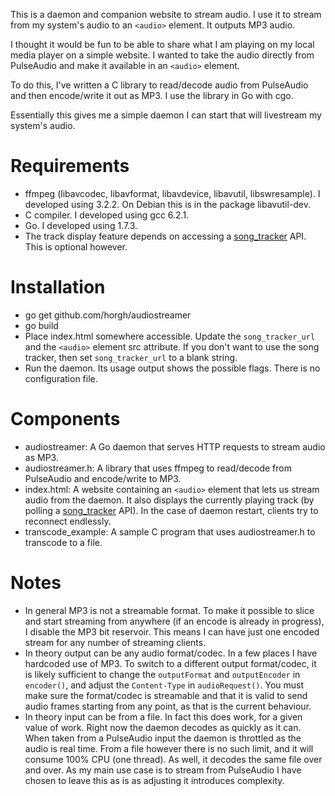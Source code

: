 This is a daemon and companion website to stream audio. I use it to stream from
my system's audio to an `<audio>` element. It outputs MP3 audio.

I thought it would be fun to be able to share what I am playing on my local
media player on a simple website. I wanted to take the audio directly from
PulseAudio and make it available in an `<audio>` element.

To do this, I've written a C library to read/decode audio from PulseAudio and
then encode/write it out as MP3. I use the library in Go with cgo.

Essentially this gives me a simple daemon I can start that will livestream my
system's audio.


# Requirements
  * ffmpeg (libavcodec, libavformat, libavdevice, libavutil, libswresample). I
    developed using 3.2.2. On Debian this is in the package libavutil-dev.
  * C compiler. I developed using gcc 6.2.1.
  * Go. I developed using 1.7.3.
  * The track display feature depends on accessing a
    [song_tracker](https://github.com/horgh/song_tracker) API. This is optional
    however.


# Installation
  * go get github.com/horgh/audiostreamer
  * go build
  * Place index.html somewhere accessible. Update the `song_tracker_url` and the
    `<audio>` element src attribute. If you don't want to use the song tracker,
    then set `song_tracker_url` to a blank string.
  * Run the daemon. Its usage output shows the possible flags. There is no
    configuration file.


# Components
  * audiostreamer: A Go daemon that serves HTTP requests to stream audio as
    MP3.
  * audiostreamer.h: A library that uses ffmpeg to read/decode from PulseAudio
    and encode/write to MP3.
  * index.html: A website containing an `<audio>` element that lets us stream
    audio from the daemon. It also displays the currently playing track (by
    polling a [song_tracker](https://github.com/horgh/song_tracker) API). In the
    case of daemon restart, clients try to reconnect endlessly.
  * transcode_example: A sample C program that uses audiostreamer.h to transcode
    to a file.


# Notes
  * In general MP3 is not a streamable format. To make it possible to slice and
    start streaming from anywhere (if an encode is already in progress), I
    disable the MP3 bit reservoir. This means I can have just one encoded
    stream for any number of streaming clients.
  * In theory output can be any audio format/codec. In a few places I have
    hardcoded use of MP3. To switch to a different output format/codec, it is
    likely sufficient to change the `outputFormat` and `outputEncoder` in
    `encoder()`, and adjust the `Content-Type` in `audioRequest()`. You must
    make sure the format/codec is streamable and that it is valid to send audio
    frames starting from any point, as that is the current behaviour.
  * In theory input can be from a file. In fact this does work, for a given
    value of work. Right now the daemon decodes as quickly as it can. When taken
    from a PulseAudio input the daemon is throttled as the audio is real time.
    From a file however there is no such limit, and it will consume 100% CPU
    (one thread). As well, it decodes the same file over and over. As my main
    use case is to stream from PulseAudio I have chosen to leave this as is as
    adjusting it introduces complexity.

